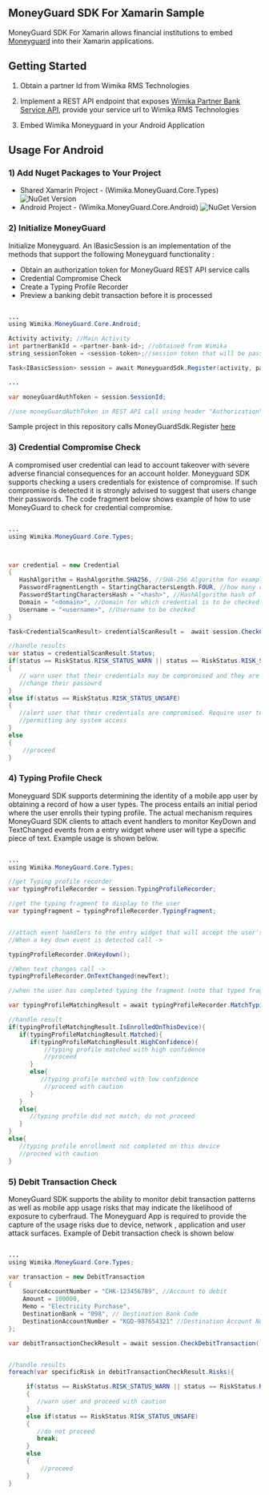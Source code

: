 

## MoneyGuard SDK For Xamarin Sample

MoneyGuard SDK For Xamarin allows financial institutions to embed [Moneyguard](https://wimika.ng/moneyguard/) into
their Xamarin applications. 

## Getting Started

1. Obtain a partner Id from Wimika RMS Technologies

2. Implement a REST API endpoint that exposes [Wimika Partner Bank Service API](https://wimika.gitbook.io/wimika-partner-bank-api-documentation/), provide your service url to Wimika RMS Technologies

3. Embed Wimika Moneyguard in your Android Application

## Usage For Android

### 1) Add Nuget Packages to Your Project
- Shared Xamarin Project - (Wimika.MoneyGuard.Core.Types) ![NuGet Version](https://img.shields.io/nuget/v/Wimika.MoneyGuard.Core.Types)
- Android Project - (Wimika.MoneyGuard.Core.Android) ![NuGet Version](https://img.shields.io/nuget/v/Wimika.MoneyGuard.Core.Android)


### 2) Initialize MoneyGuard 

Initialize Moneyguard. An IBasicSession is an implementation of the methods that support the following Moneyguard
functionality :
 - Obtain an authorization token for MoneyGuard REST API service calls
 - Credential Compromise Check
 - Create a Typing Profile Recorder
 - Preview a banking debit transaction before it is processed

```java

...
using Wimika.MoneyGuard.Core.Android;

Activity activity; //Main Activity
int partnerBankId = <partner-bank-id>; //obtained from Wimika
string sessionToken = <session-token>;//session token that will be passed to Partner Bank REST Service to validate user session 

Task<IBasicSession> session = await MoneyguardSdk.Register(activity, partnerBankId, sessionToken);

...

var moneyGuardAuthToken = session.SessionId;

//use moneyGuardAuthToken in REST API call using header "Authorization" : "Bearer  <moneyGuardAuthToken>"

```

Sample project in this repository calls MoneyGuardSdk.Register [here](https://github.com/wimika/moneyguard-xamarin/blob/0392cb15d9e19683e411f72bed1a70271dbc74d5/MoneyGuardSdkExample/MoneyGuardSdkExample.Android/MainActivity.cs#L27)

### 3) Credential Compromise Check

A compromised user credential can lead to account takeover with severe adverse financial consequences for an account holder.
Moneyguard SDK supports checking a users credentials for existence of compromise. If such compromise is detected it is strongly advised to
suggest that users change their passwords. The code fragment below shows example of how to use MoneyGuard to check for credential compromise.

```java

...
using Wimika.MoneyGuard.Core.Types;



var credential = new Credential
{
   HashAlgorithm = HashAlgorithm.SHA256, //SHA-256 Algorithm for example
   PasswordFragmentLength = StartingCharactersLength.FOUR, //how many characters from beginning of password to be hashed
   PasswordStartingCharactersHash = "<hash>", //HashAlgorithm hash of first number of characters in PasswordFragmentLength
   Domain = "<domain>", //Domain for which credential is to be checked
   Username = "<username>", //Username to be checked
}

Task<CredentialScanResult> credentialScanResult =  await session.CheckCredential(credential);

//handle results
var status = credentialScanResult.Status;
if(status == RiskStatus.RISK_STATUS_WARN || status == RiskStatus.RISK_STATUS_UNKNOWN)
{
   // warn user that their credentials may be compromised and they are strongly advised to
   //change their passowrd
}
else if(status == RiskStatus.RISK_STATUS_UNSAFE)
{
   //alert user that their credentials are compromised. Require user to change their password before
   //permitting any system access
}
else
{
    //proceed
}

```

### 4) Typing Profile Check

Moneyguard SDK supports determining the identity of a mobile app user by obtaining a record of how a user types. The process entails an initial
period where the user enrolls their typing profile. The actual mechanism requires MoneyGuard SDK clients to attach event handlers to monitor KeyDown and TextChanged events from a entry widget where user will type a specific piece of text. Example usage is shown below.

```java

...
using Wimika.MoneyGuard.Core.Types;

//get Typing profile recorder
var typingProfileRecorder = session.TypingProfileRecorder;

//get the typing fragment to display to the user
var typingFragment = typingProfileRecorder.TypingFragment;


//attach event handlers to the entry widget that will accept the user's typing of the fragment
//When a key down event is detected call ->

typingProfileRecorder.OnKeydown();

//When text changes call ->
typingProfileRecorder.OnTextChanged(newText);

//when the user has completed typing the fragment (note that typed fragment MUST match typingProfileRecorder.TypingFragment) call ->

var typingProfileMatchingResult = await typingProfileRecorder.MatchTypingProfile();

//handle result
if(typingProfileMatchingResult.IsEnrolledOnThisDevice){
   if(typingProfileMatchingResult.Matched){
      if(typingProfileMatchingResult.HighConfidence){
          //typing profile matched with high confidence
          //proceed
      }
      else{
         //typing profile matched with low confidence
          //proceed with caution
      }
   }
   else{
      //typing profile did not match, do not proceed
   }
}
else{
   //typing profile enrollment not completed on this device
   //proceed with caution
}

```


### 5) Debit Transaction Check

MoneyGuard SDK supports the ability to monitor debit transaction patterns as well as mobile app usage risks that may indicate the likelihood of exposure to cyberfraud. The Moneyguard App is required to provide the capture of the usage risks due to device, network , application and user attack surfaces. Example of Debit transaction check is shown below


```java

...
using Wimika.MoneyGuard.Core.Types;

var transaction = new DebitTransaction
{
    SourceAccountNumber = "CHK-123456789", //Account to debit
    Amount = 100000,
    Memo = "Electricity Purchase",
    DestinationBank = "098", // Destination Bank Code
    DestinationAccountNumber = "KGD-987654321" //Destination Account Number
};

var debitTransactionCheckResult = await session.CheckDebitTransaction( transaction);


//handle results
foreach(var specificRisk in debitTransactionCheckResult.Risks){

     if(status == RiskStatus.RISK_STATUS_WARN || status == RiskStatus.RISK_STATUS_UNKNOWN)
     {
        //warn user and proceed with caution
     }
     else if(status == RiskStatus.RISK_STATUS_UNSAFE)
     {
        //do not proceed
        break;
     }
     else
     {
         //proceed
     }
}



```

